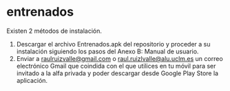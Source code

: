 # entrenados
Existen 2 métodos de instalación.

1. Descargar el archivo Entrenados.apk del repositorio y proceder a su instalación siguiendo los pasos del Anexo B: Manual de usuario.
2. Enviar a raulruizvalle@gmail.com o raul.ruizlvalle@alu.uclm.es un correo electrónico Gmail que coindida con el que utilices en tu móvil para ser invitado a la alfa privada y poder descargar desde Google Play Store la aplicación.
